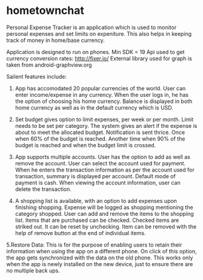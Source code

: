 # hometownchat

Personal Expense Tracker is an application which is used to monitor personal expenses and set limits on expeniture.
This also helps in keeping track of money in home/base currency.

Application is designed to run on phones.
Min SDK = 19
Api used to get currency conversion rates: http://fixer.io/
External library used for graph is taken from android-graphview.org


Sailent features include:

1. App has accomodated 20 popular currencies of the world. User can enter income/expense in any currency. When the user logs in, he has the option 
of choosing his home currency. Balance is displayed in both home currency as well as in the default currency which is USD.

2. Set budget gives option to limit expenses, per week or per month. Limit needs to be set per category. The system gives an alert 
if the expense is about to meet the allocated budget. Notification is sent thrice. Once when 60% of the budget is reached. Another time when 90% of 
the budget is reached and when the budget limit is crossed.

3. App supports multiple accounts. User has the option to add as well as remove the account. User can select the account used for payment. When he 
enters the transaction information as per the account used for transaction, summary is displayed per account. Default mode of payment is cash. 
When viewing the account information, user can delete the transaction. 

4. A shopping list is available, with an option to add expenses upon finishing shopping. Expense will be logged as shopping mentioning the category 
shopped. User can add and remove the items to the shopping list. Items that are purchased can be checked. Checked items are striked out. It can be 
reset by unchecking. Item can be removed with the help of remove button at the end of individual items.

5.Restore Data: This is for the purpose of enabling users to retain their information when using the app on a different phone. On click of this option,
the app gets synchronized with the data on the old phone. This works only when the app is newly installed on the new device, just to ensure there are 
no multiple back ups. 





